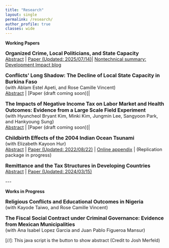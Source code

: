 ```yaml
---
title: "Research"
layout: single
permalink: /research/
author_profile: true
classes: wide
---
```





**Working Papers**

<span style="font-size:12pt;"> **Organized Crime, Local Politicians, and State Capacity**</span><br>
<span style="font-size:11pt;">   <a href="#/" onclick="visib('abs_mexmayors')">Abstract</a> |  [Paper (Updated: 2025/07/14)](https://seunghunlee918.github.io/research/Mexico_Mayors.pdf)| [Nontechnical summary: Development Impact blog](https://blogs.worldbank.org/impactevaluations/role-local-politicians-establishing-capable-local-governments-violent)</span> 

<div id="abs_mexmayors" style="display: none;">
    <p style="font-size:11pt;">  This paper investigates the impact of losing mayors to successful assassinations on local government capacity by leveraging the randomness in the outcome of assassination attempts against Mexican mayors. Tax collection falls by 27%, and primary service expenditures shift to construction investments in municipalities with successful assassinations compared to failed attempts. There is suggestive evidence that changes to the personnel capacity of local governments influence these outcomes. Productive municipal workers leave, and retaining them would require an 11% wage increase. In addition, more personnel are assigned to public security duties over the provision of public service. Non-political violence, economic activities, population changes, and the temporary rise in organized crime do not fully explain these outcomes. The results highlight how the void in leadership in violent environments stifles local state capacity.
  </p>  
</div>


<span style="font-size:12pt;"> **Conflicts' Long Shadow: The Decline of Local State Capacity in Burkina Faso**</span><br>
<span style="font-size:11pt;"> (with Ablam Estel Apeti, and Rose Camille Vincent) </span><br>
<span style="font-size:11pt;">   <a href="#/" onclick="visib('abs_mexmayors')">Abstract</a> |  [Paper (draft coming soon)]| </span> 

<div id="abs_mexmayors" style="display: none;"> 
    <p style="font-size:11pt;">  Conflicts in fragile states disrupt governance, resource mobilization, and service delivery, yet their micro-level impact on local state capacity is under-explored. This paper examines how violent conflicts affect the capacity of local governments to raise revenue and allocate resources for public services, using Burkina Faso as a case study due to its recent political instability and escalating conflicts. We construct a commune-by-year dataset covering all 351 communes over 15 years, combining data on public finance, conflict, and economic activities. A key innovation is the inclusion of planned revenues and expenditures, allowing us to assess how conflicts alter local fiscal expectations and performance. Using event studies and recentered instruments, we find that conflict-affected communes miss revenue and expenditure targets by 6 and 5 percentage points, respectively. This is driven by drops in locally generated revenues and reduced spending on operations and staff. Investment targets also fall short as expected central government grants fail to arrive, deepening fiscal deficits. The weakened local fiscal capacity lasts long after conflicts subside, highlighting challenges in post-conflict recovery
  </p>  
</div>



<span style="font-size:12pt;"> **The Impacts of Negative Income Tax on Labor Market and Health Outcomes: Evidence from a Large Scale Field Experiment**</span><br>
<span style="font-size:11pt;"> (with Hyuncheol Bryant Kim, Minki Kim, Jungmin Lee, Sangyoon Park, and Hankyoung Sung) </span><br>
<span style="font-size:11pt;">   <a href="#/" onclick="visib('abs_mexmayors')">Abstract</a> |  [Paper (draft coming soon)]| </span> 

<div id="abs_mexmayors" style="display: none;"> 
    <p style="font-size:11pt;">  This report presents experimental evidence on the short-run impacts of providing monthly income support to low-income households, focusing on their financial stability, employment, subjective well-being, and health outcomes. We examine a randomized experiment in South Korea, the Seoul Stepping Stone Income Project, where 1,584 out of 5,111 households received monthly payments based on their income and household size across two phases. Our findings, drawn from both administrative and survey data, consistently show that households receiving income support experienced increases in total income and expenditures. However, compared to the control group, recipients of income support display lower employment and labor income growth. Notably, income support led to improvements in mental health among low-income households.
  </p>  
</div>

<span style="font-size:12pt;"> **Childbirth Effects of the 2004 Indian Ocean Tsunami**</span><br>
<span style="font-size:11pt;"> (with Elizabeth Kayoon Hur) </span><br>
<span style="font-size:11pt;">   <a href="#/" onclick="visib('abs_indonesia')">Abstract</a> |  [Paper (Updated: 2022/08/22)](https://seunghunlee918.github.io/research/Dem_Tsunami_Indonesia_final.pdf)  | [Online appendix](https://seunghunlee918.github.io/research/appendix_shorter.pdf) | (Replication package in progress)</span>

<div id="abs_indonesia" style="display: none;">
    <p style="font-size:11pt;"> This paper evaluates the effect of the in utero exposure to the 2004 Indian Ocean Tsunami on short-term childbirth outcomes in Indonesia. Exploiting variation in damage intensities across locations and the timing of exposure, we find that the probability of successful pregnancies drops by 5.9 pp, while miscarriages increase by 5.5 pp. However, this does not vary by intensity of exposure across locations. Our results suggest the importance of considering fetal loss in developing countries and highlight that facilitating household investment in health through various policies may mitigate negative birth effects in the aftermath of natural disasters.</p>    
</div>



<span style="font-size:12pt;"> **Remittance and the Tax Structures in Developing Countries**</span><br>
<span style="font-size:11pt;">  <a href="#/" onclick="visib('abs_remittance')">Abstract</a> | [Paper (Updated: 2024/03/15)](https://seunghunlee918.github.io/research/Remittances.pdf) </span>

<div id="abs_remittance" style="display: none;">
    <p style="font-size:11pt;"> This paper investigates the relationship between a country's reliance on remittances from abroad and its ability to collect taxes from various domestic sources. Despite the increasing flow of remittances in volume and proportion, particularly among developing countries, their role in determining the state's capacity to collect taxes has received little attention. This chapter explores the link between remittances and various tax revenue categories using country-level data. Two-way panel regressions suggest that a 1 percentage point (pp) increase in the inflow of remittances explains a 0.12 pp rise in consumption tax revenues. The same estimate derived from IV methods proxying for migrant network strength and openness of borders increases to 0.9 pp. Decomposing this result reveals that the increase in household consumption expenditure explains all of the statistical association, not the efficient tax-collecting mechanisms such as VAT. Subsample regressions by income category suggest that the association between remittances and consumption tax revenue is stronger in countries with lower income. </p>
</div>
---

**Works in Progress**

<span style="font-size:12pt;"> **Religious Conflicts and Educational Outcomes in Nigeria**</span><br>
<span style="font-size:11pt;"> (with Kayode Taiwo, and Rose Camille Vincent) </span><br>



<span style="font-size:12pt;"> **The Fiscal Social Contract under Criminal Governance: Evidence from Mexican Municipalities**</span><br>
<span style="font-size:11pt;"> (with Ana Isabel Lopez Garcia and Juan Pablo Figueroa Mansur) </span><br>

[//]: This java script is the button to show abstract (Credit to Josh Merfeld)
<script>
 function visib(id) {
  var x = document.getElementById(id);
  if (x.style.display === "block") {
    x.style.display = "none";
  } else {
    x.style.display = "block";
  }
}
</script>
